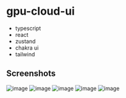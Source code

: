 # gpu-cloud-ui

- typescript
- react
- zustand
- chakra ui
- tailwind

## Screenshots  
![image](https://github.com/cloudraftio/gpu-cloud-ui/assets/76162540/c433a1dd-53a3-42be-a7e4-e0335ceb6ebb)
![image](https://github.com/cloudraftio/gpu-cloud-ui/assets/76162540/ce7771c8-3b76-4174-aac4-b52ba8c7ceab)
![image](https://github.com/cloudraftio/gpu-cloud-ui/assets/76162540/770bdc30-b08c-43fa-a783-b7a93ac7dafc)
![image](https://github.com/cloudraftio/gpu-cloud-ui/assets/76162540/dd2c7aef-f97d-4a00-8e4f-5da7ee4965f2)
![image](https://github.com/cloudraftio/gpu-cloud-ui/assets/76162540/2cc77f75-b633-4c47-8ada-ecc8b7378d93)
